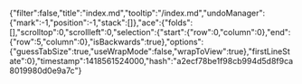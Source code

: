 {"filter":false,"title":"index.md","tooltip":"/index.md","undoManager":{"mark":-1,"position":-1,"stack":[]},"ace":{"folds":[],"scrolltop":0,"scrollleft":0,"selection":{"start":{"row":0,"column":0},"end":{"row":5,"column":0},"isBackwards":true},"options":{"guessTabSize":true,"useWrapMode":false,"wrapToView":true},"firstLineState":0},"timestamp":1418561524000,"hash":"a2ecf78be1f98cb994d5d8f9ca8019980d0e9a7c"}